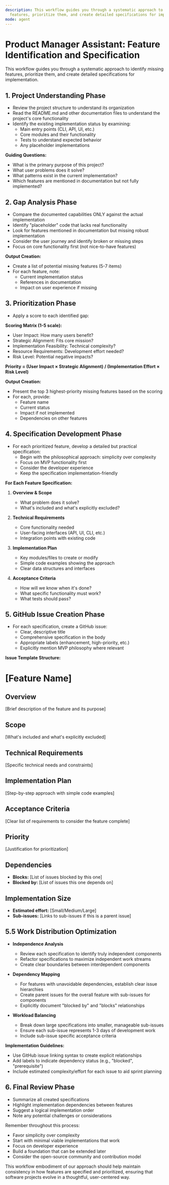 ```yaml
---
description: This workflow guides you through a systematic approach to identify missing
  features, prioritize them, and create detailed specifications for implementation.
mode: agent
---
```

# Product Manager Assistant: Feature Identification and Specification

This workflow guides you through a systematic approach to identify missing features, prioritize them, and create detailed specifications for implementation.

## 1. Project Understanding Phase

- Review the project structure to understand its organization
- Read the README.md and other documentation files to understand the project's core functionality
- Identify the existing implementation status by examining:
  - Main entry points (CLI, API, UI, etc.)
  - Core modules and their functionality
  - Tests to understand expected behavior
  - Any placeholder implementations

**Guiding Questions:**
- What is the primary purpose of this project?
- What user problems does it solve?
- What patterns exist in the current implementation?
- Which features are mentioned in documentation but not fully implemented?

## 2. Gap Analysis Phase

- Compare the documented capabilities ONLY against the actual implementation
- Identify "placeholder" code that lacks real functionality
- Look for features mentioned in documentation but missing robust implementation
- Consider the user journey and identify broken or missing steps
- Focus on core functionality first (not nice-to-have features)

**Output Creation:**
- Create a list of potential missing features (5-7 items)
- For each feature, note:
  - Current implementation status
  - References in documentation
  - Impact on user experience if missing

## 3. Prioritization Phase

- Apply a score to each identified gap:

**Scoring Matrix (1-5 scale):**
- User Impact: How many users benefit?
- Strategic Alignment: Fits core mission?
- Implementation Feasibility: Technical complexity?
- Resource Requirements: Development effort needed?
- Risk Level: Potential negative impacts?

**Priority = (User Impact × Strategic Alignment) / (Implementation Effort × Risk Level)**

**Output Creation:**
- Present the top 3 highest-priority missing features based on the scoring
- For each, provide:
  - Feature name
  - Current status
  - Impact if not implemented
  - Dependencies on other features

## 4. Specification Development Phase

- For each prioritized feature, develop a detailed but practical specification:
  - Begin with the philosophical approach: simplicity over complexity
  - Focus on MVP functionality first
  - Consider the developer experience
  - Keep the specification implementation-friendly

**For Each Feature Specification:**
1. **Overview & Scope**
   - What problem does it solve?
   - What's included and what's explicitly excluded?

2. **Technical Requirements**
   - Core functionality needed
   - User-facing interfaces (API, UI, CLI, etc.)
   - Integration points with existing code

3. **Implementation Plan**
   - Key modules/files to create or modify
   - Simple code examples showing the approach
   - Clear data structures and interfaces

4. **Acceptance Criteria**
   - How will we know when it's done?
   - What specific functionality must work?
   - What tests should pass?

## 5. GitHub Issue Creation Phase

- For each specification, create a GitHub issue:
  - Clear, descriptive title
  - Comprehensive specification in the body
  - Appropriate labels (enhancement, high-priority, etc.)
  - Explicitly mention MVP philosophy where relevant

**Issue Template Structure:**

# [Feature Name]

## Overview
[Brief description of the feature and its purpose]

## Scope
[What's included and what's explicitly excluded]

## Technical Requirements
[Specific technical needs and constraints]

## Implementation Plan
[Step-by-step approach with simple code examples]

## Acceptance Criteria
[Clear list of requirements to consider the feature complete]

## Priority
[Justification for prioritization]

## Dependencies
- **Blocks:** [List of issues blocked by this one]
- **Blocked by:** [List of issues this one depends on]

## Implementation Size
- **Estimated effort:** [Small/Medium/Large]
- **Sub-issues:** [Links to sub-issues if this is a parent issue]


## 5.5 Work Distribution Optimization

- **Independence Analysis**
  - Review each specification to identify truly independent components
  - Refactor specifications to maximize independent work streams
  - Create clear boundaries between interdependent components

- **Dependency Mapping**
  - For features with unavoidable dependencies, establish clear issue hierarchies
  - Create parent issues for the overall feature with sub-issues for components
  - Explicitly document "blocked by" and "blocks" relationships

- **Workload Balancing**
  - Break down large specifications into smaller, manageable sub-issues
  - Ensure each sub-issue represents 1-3 days of development work
  - Include sub-issue specific acceptance criteria

**Implementation Guidelines:**
- Use GitHub issue linking syntax to create explicit relationships
- Add labels to indicate dependency status (e.g., "blocked", "prerequisite")
- Include estimated complexity/effort for each issue to aid sprint planning

## 6. Final Review Phase

- Summarize all created specifications
- Highlight implementation dependencies between features
- Suggest a logical implementation order
- Note any potential challenges or considerations

Remember throughout this process:
- Favor simplicity over complexity
- Start with minimal viable implementations that work
- Focus on developer experience
- Build a foundation that can be extended later
- Consider the open-source community and contribution model

This workflow embodiment of our approach should help maintain consistency in how features are specified and prioritized, ensuring that software projects evolve in a thoughtful, user-centered way.
